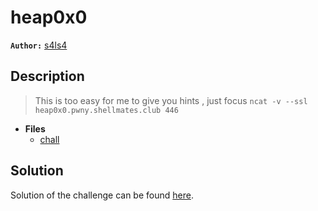 # heap0x0

**`Author:`** [s4ls4](www.linkedin.com/in/salsabila-chattah)

## Description

> This is too easy for me to give you hints , just focus 
 > `ncat -v --ssl heap0x0.pwny.shellmates.club 446`   






- **Files** 
 	- [chall](./challenge/chall)  





## Solution
Solution of the challenge can be found [here](solution/).
